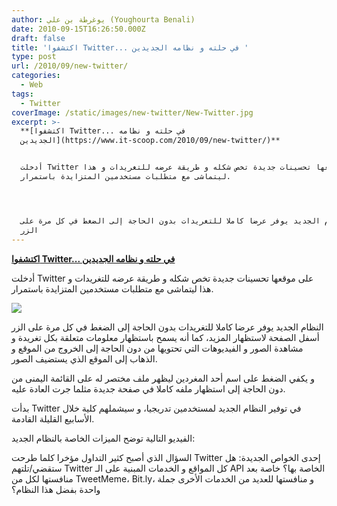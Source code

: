 ```yaml
---
author: يوغرطة بن علي (Youghourta Benali)
date: 2010-09-15T16:26:50.000Z
draft: false
title: 'اكتشفوا Twitter... في حلته و نظامه الجديدين '
type: post
url: /2010/09/new-twitter/
categories:
  - Web
tags:
  - Twitter
coverImage: /static/images/new-twitter/New-Twitter.jpg
excerpt: >-
  **[اكتشفوا Twitter... في حلته و نظامه
  الجديدين](https://www.it-scoop.com/2010/09/new-twitter/)**


  أدخلت Twitter على موقعها تحسينات جديدة تخص شكله و طريقة عرضه للتغريدات و هذا
  ليتماشى مع متطلبات مستخدمين المتزايدة باستمرار.




  النظام الجديد يوفر عرضا كاملا للتغريدات بدون الحاجة إلى الضغط في كل مرة على
  الزر
---
```

**[اكتشفوا Twitter... في حلته و نظامه الجديدين](https://www.it-scoop.com/2010/09/new-twitter/)**

أدخلت Twitter على موقعها تحسينات جديدة تخص شكله و طريقة عرضه للتغريدات و هذا ليتماشى مع متطلبات مستخدمين المتزايدة باستمرار.

![](/static/images/new-twitter/New-Twitter.jpg)

النظام الجديد يوفر عرضا كاملا للتغريدات بدون الحاجة إلى الضغط في كل مرة على الزر أسفل الصفحة لاستظهار المزيد، كما أنه يسمح باستظهار معلومات متعلقة بكل تغريدة و مشاهدة الصور و الفيديوهات التي تحتويها من دون الحاجة إلى الخروج من الموقع و الذهاب إلى الموقع الذي يستضيف الصور.

و يكفي الضغط على اسم أحد المغردين ليظهر ملف مختصر له على القائمة اليمنى من دون الحاجة إلى استظهار ملفه كاملا في صفحة جديدة مثلما جرت العادة عليه.

بدأت Twitter في توفير النظام الجديد لمستخدمين تدريجيا، و سيشملهم كلية خلال الأسابيع القليلة القادمة.

الفيديو التالية توضح الميزات الخاصة بالنظام الجديد:

السؤال الذي أصبح كثير التداول مؤخرا كلما طرحت Twitter إحدى الخواص الجديدة: هل ستقضي/تلتهم Twitter كل المواقع و الخدمات المبنية على الـ API الخاصة بها؟ خاصة بعد منافستها لكل من TweetMeme، Bit.ly، و منافستها للعديد من الخدمات الأخرى جملة واحدة بفضل هذا النظام؟
